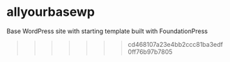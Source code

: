 # allyourbasewp
Base WordPress site with starting template built with FoundationPress
>>>>>>> cd468107a23e4bb2ccc81ba3edf0ff76b97b7805
